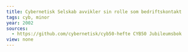 ```yaml
---
title: Cybernetisk Selskab avvikler sin rolle som bedriftskontakt
tags: cyb, minor
year: 2002
sources:
  - https://github.com/cybernetisk/cyb50-hefte CYB50 Jubileumsbok
view: none
---
```

